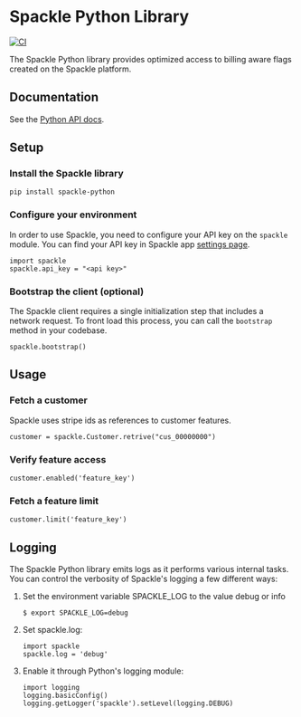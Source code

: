 # Spackle Python Library

[![CI](https://github.com/spackleso/spackle-python/actions/workflows/test.yml/badge.svg)](https://github.com/spackleso/spackle-python/actions/workflows/test.yml)

The Spackle Python library provides optimized access to billing aware flags created on the Spackle platform.

## Documentation

See the [Python API docs](https://docs.spackle.so/python).

## Setup

### Install the Spackle library

```
pip install spackle-python
```

### Configure your environment
In order to use Spackle, you need to configure your API key on the `spackle` module. You can find your API key in Spackle app [settings page](https://dashboard.stripe.com/settings/apps/so.spackle.stripe).

```
import spackle
spackle.api_key = "<api key>"
```

### Bootstrap the client (optional)

The Spackle client requires a single initialization step that includes a network request. To front load this process, you can call the `bootstrap` method in your codebase.
```
spackle.bootstrap()
```

## Usage

### Fetch a customer

Spackle uses stripe ids as references to customer features.

```
customer = spackle.Customer.retrive("cus_00000000")
```

### Verify feature access

```
customer.enabled('feature_key')
```

### Fetch a feature limit

```
customer.limit('feature_key')
```

## Logging
The Spackle Python library emits logs as it performs various internal tasks. You can control the verbosity of Spackle's logging a few different ways:

1. Set the environment variable SPACKLE_LOG to the value debug or info
   ```
   $ export SPACKLE_LOG=debug
   ```
2. Set spackle.log:
   ```
   import spackle
   spackle.log = 'debug'
   ```
3. Enable it through Python's logging module:
   ```
   import logging
   logging.basicConfig()
   logging.getLogger('spackle').setLevel(logging.DEBUG)
   ```
